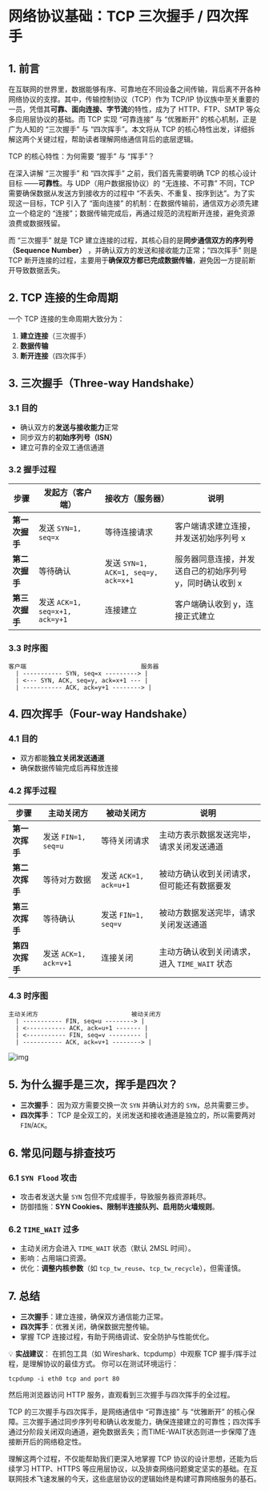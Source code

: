 # 网络协议基础：TCP 三次握手 / 四次挥手

## 1. 前言

在互联网的世界里，数据能够有序、可靠地在不同设备之间传输，背后离不开各种网络协议的支撑。其中，传输控制协议（TCP）作为 TCP/IP 协议族中至关重要的一员，凭借其**可靠、面向连接、字节流**的特性，成为了 HTTP、FTP、SMTP 等众多应用层协议的基础。而 TCP 实现 “可靠连接” 与 “优雅断开” 的核心机制，正是广为人知的 “三次握手” 与 “四次挥手”。本文将从 TCP 的核心特性出发，详细拆解这两个关键过程，帮助读者理解网络通信背后的底层逻辑。

TCP 的核心特性：为何需要 “握手” 与 “挥手”？

在深入讲解 “三次握手” 和 “四次挥手” 之前，我们首先需要明确 TCP 的核心设计目标 ——**可靠性**。与 UDP（用户数据报协议）的 “无连接、不可靠” 不同，TCP 需要确保数据从发送方到接收方的过程中 “不丢失、不重复、按序到达”。为了实现这一目标，TCP 引入了 “面向连接” 的机制：在数据传输前，通信双方必须先建立一个稳定的 “连接”；数据传输完成后，再通过规范的流程断开连接，避免资源浪费或数据残留。

而 “三次握手” 就是 TCP 建立连接的过程，其核心目的是**同步通信双方的序列号（Sequence Number）** ，并确认双方的发送和接收能力正常；“四次挥手” 则是 TCP 断开连接的过程，主要用于**确保双方都已完成数据传输**，避免因一方提前断开导致数据丢失。

## 2. TCP 连接的生命周期

一个 TCP 连接的生命周期大致分为：

1. **建立连接**（三次握手）
2. **数据传输**
3. **断开连接**（四次挥手）

## 3. 三次握手（Three-way Handshake）

### 3.1 目的

- 确认双方的**发送与接收能力**正常
- 同步双方的**初始序列号（ISN）**
- 建立可靠的全双工通信通道

### 3.2 握手过程

| 步骤           | 发起方（客户端）               | 接收方（服务器）                    | 说明                                                     |
| -------------- | ------------------------------ | ----------------------------------- | -------------------------------------------------------- |
| **第一次握手** | 发送 `SYN=1, seq=x`            | 等待连接请求                        | 客户端请求建立连接，并发送初始序列号 x                   |
| **第二次握手** | 等待确认                       | 发送 `SYN=1, ACK=1, seq=y, ack=x+1` | 服务器同意连接，并发送自己的初始序列号 y，同时确认收到 x |
| **第三次握手** | 发送 `ACK=1, seq=x+1, ack=y+1` | 连接建立                            | 客户端确认收到 y，连接正式建立                           |

### 3.3 时序图

```
客户端                                服务器
  | ----------- SYN, seq=x ---------> |
  | <--- SYN, ACK, seq=y, ack=x+1 --- |
  | ----------- ACK, ack=y+1 --------> |
```

## 4. 四次挥手（Four-way Handshake）

### 4.1 目的

- 双方都能**独立关闭发送通道**
- 确保数据传输完成后再释放连接

### 4.2 挥手过程

| 步骤           | 主动关闭方            | 被动关闭方            | 说明                                          |
| -------------- | --------------------- | --------------------- | --------------------------------------------- |
| **第一次挥手** | 发送 `FIN=1, seq=u`   | 等待关闭请求          | 主动方表示数据发送完毕，请求关闭发送通道      |
| **第二次挥手** | 等待对方数据          | 发送 `ACK=1, ack=u+1` | 被动方确认收到关闭请求，但可能还有数据要发    |
| **第三次挥手** | 等待确认              | 发送 `FIN=1, seq=v`   | 被动方数据发送完毕，请求关闭发送通道          |
| **第四次挥手** | 发送 `ACK=1, ack=v+1` | 连接关闭              | 主动方确认收到关闭请求，进入 `TIME_WAIT` 状态 |

### 4.3 时序图

```
主动关闭方                          被动关闭方
  | ----------- FIN, seq=u --------> |
  | <----------- ACK, ack=u+1 ------- |
  | <----------- FIN, seq=v --------- |
  | ----------- ACK, ack=v+1 --------> |
```

![img](https://imgoss.xgss.net/picgo-tx2025/QQ_1757585472726.png?tx)

## 5. 为什么握手是三次，挥手是四次？

- **三次握手**： 因为双方需要交换一次 `SYN` 并确认对方的 `SYN`，总共需要三步。
- **四次挥手**： TCP 是全双工的，关闭发送和接收通道是独立的，所以需要两对 `FIN`/`ACK`。

## 6. 常见问题与排查技巧

### 6.1 `SYN Flood` 攻击

- 攻击者发送大量 `SYN` 包但不完成握手，导致服务器资源耗尽。
- 防御措施：**SYN Cookies、限制半连接队列、启用防火墙规则**。

### 6.2 `TIME_WAIT` 过多

- 主动关闭方会进入 `TIME_WAIT` 状态（默认 2MSL 时间）。
- 影响：占用端口资源。
- 优化：**调整内核参数**（如 `tcp_tw_reuse`、`tcp_tw_recycle`），但需谨慎。

## 7. 总结

- **三次握手**：建立连接，确保双方通信能力正常。
- **四次挥手**：优雅关闭，确保数据完整传输。
- 掌握 TCP 连接过程，有助于网络调试、安全防护与性能优化。

💡 **实战建议**： 在抓包工具（如 Wireshark、tcpdump）中观察 TCP 握手/挥手过程，是理解协议的最佳方式。 你可以在测试环境运行：

```
tcpdump -i eth0 tcp and port 80
```

然后用浏览器访问 HTTP 服务，直观看到三次握手与四次挥手的全过程。

TCP 的三次握手与四次挥手，是网络通信中 “可靠连接” 与 “优雅断开” 的核心保障。三次握手通过同步序列号和确认收发能力，确保连接建立的可靠性；四次挥手通过分阶段关闭双向通道，避免数据丢失；而TIME-WAIT状态则进一步保障了连接断开后的网络稳定性。

理解这两个过程，不仅能帮助我们更深入地掌握 TCP 协议的设计思想，还能为后续学习 HTTP、HTTPS 等应用层协议，以及排查网络问题奠定坚实的基础。在互联网技术飞速发展的今天，这些底层协议的逻辑始终是构建可靠网络服务的基石。